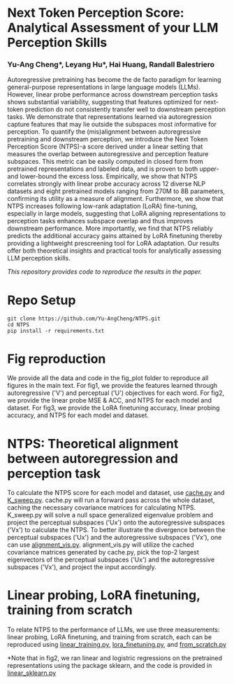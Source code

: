 # Next Token Perception Score: Analytical Assessment of your LLM Perception Skills
### Yu-Ang Cheng*, Leyang Hu*, Hai Huang, Randall Balestriero
Autoregressive pretraining has become the de facto paradigm for learning general-purpose representations in large language models (LLMs). However, linear probe performance across downstream perception tasks shows substantial variability, suggesting that features optimized for next-token prediction do not consistently transfer well to downstream perception tasks. We demonstrate that representations learned via autoregression capture features that may lie outside the subspaces most informative for perception. To quantify the (mis)alignment between autoregressive pretraining and downstream perception, we introduce the Next Token Perception Score (NTPS)-a score derived under a linear setting that measures the overlap between autoregressive and perception feature subspaces. This metric can be easily computed in closed form from pretrained representations and labeled data, and is proven to both upper- and lower-bound the excess loss. Empirically, we show that NTPS correlates strongly with linear probe accuracy across 12 diverse NLP datasets and eight pretrained models ranging from 270M to 8B parameters, confirming its utility as a measure of alignment. Furthermore, we show that NTPS increases following low-rank adaptation (LoRA) fine-tuning, especially in large models, suggesting that LoRA aligning representations to perception tasks enhances subspace overlap and thus improves downstream performance. More importantly, we find that NTPS reliably predicts the additional accuracy gains attained by LoRA finetuning thereby providing a lightweight prescreening tool for LoRA adaptation. Our results offer both theoretical insights and practical tools for analytically assessing LLM perception skills.

*This repository provides code to reproduce the results in the paper.*
# Repo Setup
```
git clone https://github.com/Yu-AngCheng/NTPS.git
cd NTPS
pip install -r requirements.txt
```

# Fig reproduction
We provide all the data and code in the fig_plot folder to reproduce all figures in the main text. 
For fig1, we provide the features learned through autoregressive ('V') and perceptual ('U') objectives for each word.
For fig2, we provide the linear probe MSE & ACC, and NTPS for each model and dataset.
For fig3, we provide the LoRA finetuning accuracy, linear probing accuracy, and NTPS for each model and dataset.


# NTPS: Theoretical alignment between autoregression and perception task
To calculate the NTPS score for each model and dataset, use [cache.py](cache.py) and [K_sweep.py](K_sweep.py). cache.py will run a forward pass across the whole dataset, caching the necessary covariance matrices for calculating NTPS. K_sweep.py will solve a null space generalized eigenvalue problem and project the perceptual subspaces ('Ux') onto the autoregressive subspaces ('Vx') to calculate the NTPS.
To better illustrate the divergence between the perceptual subspaces ('Ux')  and the autoregressive subspaces ('Vx'), one can use [alignment_vis.py](alignment_vis.py). alignment_vis.py will utilize the cached covariance matrices generated by cache.py, pick the top-2 largest eigenvectors of the perceptual subspaces ('Ux')  and the autoregressive subspaces ('Vx'), and project the input accordingly.

# Linear probing, LoRA finetuning, training from scratch
To relate NTPS to the performance of LLMs, we use three measurements: linear probing, LoRA finetuning, and training from scratch, each can be reproduced using [linear_training.py](linear_training.py), [lora_finetuning.py](lora_finetuning.py), and [from_scratch.py](from_scratch.py)

*Note that in fig2, we ran linear and logistric regressions on the pretrained representations using the package sklearn, and the code is provided in [linear_sklearn.py](linear_sklearn.py)
